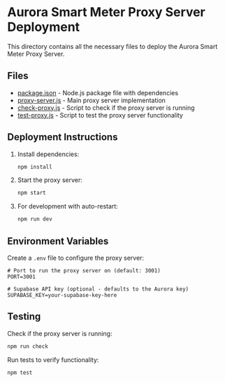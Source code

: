 # Aurora Smart Meter Proxy Server Deployment

This directory contains all the necessary files to deploy the Aurora Smart Meter Proxy Server.

## Files

- [package.json](file:///e:/Main/Projects/internal/Aurora/aurora-energy-flow/proxy-deployment/package.json) - Node.js package file with dependencies
- [proxy-server.js](file:///e:/Main/Projects/internal/Aurora/aurora-energy-flow/proxy-deployment/proxy-server.js) - Main proxy server implementation
- [check-proxy.js](file:///e:/Main/Projects/internal/Aurora/aurora-energy-flow/proxy-deployment/check-proxy.js) - Script to check if the proxy server is running
- [test-proxy.js](file:///e:/Main/Projects/internal/Aurora/aurora-energy-flow/proxy-deployment/test-proxy.js) - Script to test the proxy server functionality

## Deployment Instructions

1. Install dependencies:
   ```bash
   npm install
   ```

2. Start the proxy server:
   ```bash
   npm start
   ```

3. For development with auto-restart:
   ```bash
   npm run dev
   ```

## Environment Variables

Create a `.env` file to configure the proxy server:

```env
# Port to run the proxy server on (default: 3001)
PORT=3001

# Supabase API key (optional - defaults to the Aurora key)
SUPABASE_KEY=your-supabase-key-here
```

## Testing

Check if the proxy server is running:
```bash
npm run check
```

Run tests to verify functionality:
```bash
npm test
```